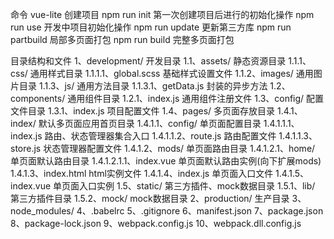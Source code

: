 命令
vue-lite 创建项目
npm run init 第一次创建项目后进行的初始化操作
npm run use 开发中项目初始化操作
npm run update 更新第三方库
npm run partbuild 局部多页面打包
npm run build 完整多页面打包

目录结构和文件
1、development/ 开发目录
	1.1、assets/ 静态资源目录
		1.1.1、css/ 通用样式目录
			1.1.1.1、global.scss 基础样式设置文件
		1.1.2、images/ 通用图片目录
		1.1.3、js/ 通用方法目录
			1.1.3.1、getData.js 封装的异步方法
	1.2、components/ 通用组件目录
		1.2.1、index.js 通用组件注册文件
	1.3、config/ 配置文件目录
		1.3.1、index.js 项目配置文件
	1.4、pages/ 多页面存放目录
		1.4.1、index/ 默认多页面应用首页目录
			1.4.1.1、config/ 单页面配置目录
				1.4.1.1.1、index.js 路由、状态管理器集合入口
				1.4.1.1.2、route.js 路由配置文件
				1.4.1.1.3、store.js 状态管理器配置文件
			1.4.1.2、mods/ 单页面路由目录
				1.4.1.2.1、home/ 单页面默认路由目录
					1.4.1.2.1.1、index.vue 单页面默认路由实例(向下扩展mods)
			1.4.1.3、index.html html实例文件
			1.4.1.4、index.js 单页面入口文件
			1.4.1.5、index.vue 单页面入口实例
	1.5、static/ 第三方插件、mock数据目录
		1.5.1、lib/ 第三方插件目录
		1.5.2、mock/ mock数据目录
2、production/ 生产目录
3、node_modules/ 
4、.babelrc 
5、.gitignore
6、manifest.json
7、package.json
8、package-lock.json
9、webpack.config.js
10、webpack.dll.config.js